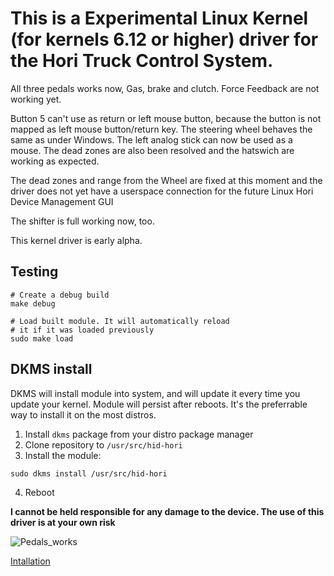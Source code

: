 # This is a Experimental Linux Kernel (for kernels 6.12 or higher) driver for the Hori Truck Control System.

All three pedals works now, Gas, brake and clutch.
Force Feedback are not working yet.

Button 5 can't use as return or left mouse button, because the button is not mapped as left mouse button/return key.
The steering wheel behaves the same as under Windows. The left analog stick can now be used as a mouse.
The dead zones are also been resolved and the hatswich are working as expected.

The dead zones and range from the Wheel are fixed at this moment and the driver does not yet have a userspace connection for the future Linux Hori Device Management GUI

The shifter is full working now, too.

This kernel driver is early alpha.

## Testing
```shell
# Create a debug build
make debug

# Load built module. It will automatically reload
# it if it was loaded previously
sudo make load
```

## DKMS install
DKMS will install module into system, and will update it every time you update your kernel. Module will persist after reboots.
It's the preferrable way to install it on the most distros.

1. Install `dkms` package from your distro package manager
2. Clone repository to `/usr/src/hid-hori`
3. Install the module:
```
sudo dkms install /usr/src/hid-hori
```
4. Reboot

**I cannot be held responsible for any damage to the device. The use of this driver is at your own risk**

![Pedals_works](https://github.com/user-attachments/assets/7f347458-5c01-4d28-bd4c-e2b78a502ef2)

[Intallation](https://github.com/LinuxGamesTV/hori_control_systems/wiki)
